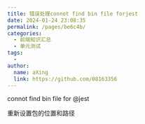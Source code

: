 ```yaml
---
title: 错误处理connot find bin file forjest
date: 2024-01-24 23:08:35
permalink: /pages/be6c4b/
categories:
  - 前端知识汇总
  - 单元测试
tags:
  - 
author: 
  name: aXing
  link: https://github.com/08163356
---
```






connot find bin file for @jest

重新设置包的位置和路径

<!-- more -->
